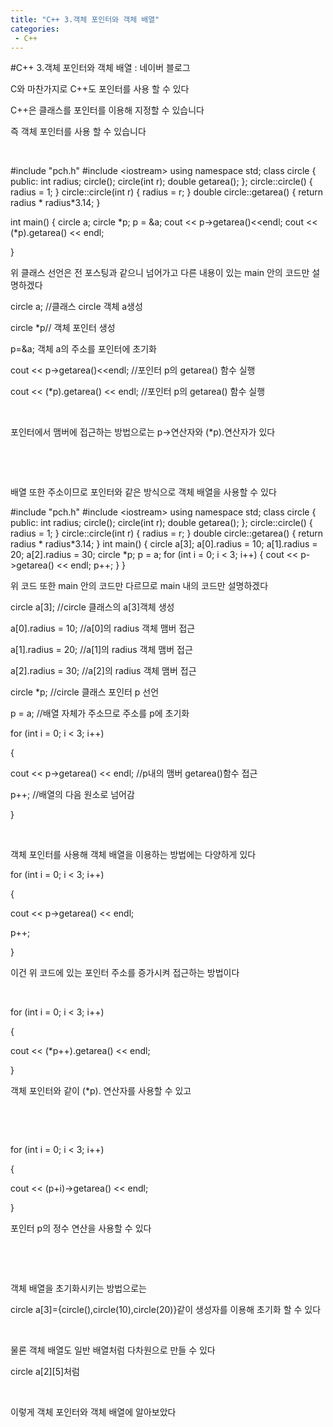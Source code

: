 ```yaml
---
title: "C++ 3.객체 포인터와 객체 배열"
categories:
 - C++
---
```

#C++ 3.객체 포인터와 객체 배열 : 네이버 블로그
<div class="wrap_rabbit pcol2 _param(1) _postViewArea221672889074" id="post-view221672889074">
<!-- Rabbit HTML --><div class="se-viewer se-theme-default" lang="ko-KR">
<!-- SE_DOC_HEADER_END -->
<div class="se-main-container">
<div class="se-component se-text se-l-default" id="SE-183f4a46-13c7-4b83-8e3a-f5d0335fb77f">
<div class="se-component-content">
<div class="se-section se-section-text se-l-default">
<div class="se-module se-module-text"><!-- SE-TEXT { --><p class="se-text-paragraph se-text-paragraph-align-" id="SE-890f4d7a-fb53-4f01-acda-12113878bebe" style=""><span class="se-fs- se-ff-" id="SE-0699f14a-e83c-4639-9706-e4cae7dbb376" style="">C와 마찬가지로 C++도 포인터를 사용 할 수 있다</span></p><!-- } SE-TEXT --><!-- SE-TEXT { --><p class="se-text-paragraph se-text-paragraph-align-" id="SE-cb350db4-16dc-490c-9588-03e701dbfe6d" style=""><span class="se-fs- se-ff-" id="SE-6029d168-3858-4f85-9e1d-86101b21c07d" style="">C++은 클래스를 포인터를 이용해 지정할 수 있습니다</span></p><!-- } SE-TEXT --><!-- SE-TEXT { --><p class="se-text-paragraph se-text-paragraph-align-" id="SE-427d0657-ce1e-468e-bf5c-ca2638bf4cec" style=""><span class="se-fs- se-ff-" id="SE-b4a567bd-3de7-48a2-add9-bc1a2cfd125d" style="">즉 객체 포인터를 사용 할 수 있습니다</span></p><!-- } SE-TEXT --><!-- SE-TEXT { --><p class="se-text-paragraph se-text-paragraph-align-" id="SE-8ef0f731-97ce-4198-a883-c30f1e3e56ce" style=""><span class="se-fs- se-ff-" id="SE-09a597ff-8226-43aa-b205-09f0315a5d17" style="">​</span></p><!-- } SE-TEXT --></div>
</div>
</div>
</div> <div class="se-component se-code se-l-default" id="SE-abec60e0-df9c-4fc9-83af-3ac77aebec73">
<div class="se-component-content">
<div class="se-section se-section-code se-l-default">
<div class="se-module se-module-code se-fs-fs13">
<div class="se-code-source">
<div class="__se_code_view language-javascript">#include "pch.h"
#include &lt;iostream&gt;
using namespace std;
class circle {
public:
	int radius;
	circle();
	circle(int r);
	double getarea();
};
circle::circle() {
	radius = 1;
}
circle::circle(int r) {
	radius = r;
}
double circle::getarea() {
	return radius * radius*3.14;
}


int main() {
	circle a;
	circle *p;
	p = &amp;a;
	cout &lt;&lt; p-&gt;getarea()&lt;&lt;endl;
	cout &lt;&lt; (*p).getarea() &lt;&lt; endl;


}</div>
</div>
</div>
</div>
</div>
<script class="__se_module_data" data-module='{"type":"v2_code", "id" : "SE-abec60e0-df9c-4fc9-83af-3ac77aebec73"}' type="text/data"></script>
</div> <div class="se-component se-text se-l-default" id="SE-760fa27b-1d4e-4aa9-9447-ca57b599850a">
<div class="se-component-content">
<div class="se-section se-section-text se-l-default">
<div class="se-module se-module-text"><!-- SE-TEXT { --><p class="se-text-paragraph se-text-paragraph-align-" id="SE-15facd60-1445-4041-92a8-3688ab30d678" style=""><span class="se-fs- se-ff-" id="SE-42d195d2-33ab-43c9-adf5-4c9dc2dfaf58" style="">위 클래스 선언은 전 포스팅과 같으니 넘어가고 다른 내용이 있는 main 안의 코드만 설명하겠다</span></p><!-- } SE-TEXT --><!-- SE-TEXT { --><p class="se-text-paragraph se-text-paragraph-align-" id="SE-e5156350-36d3-4604-a5af-22c153b4deb5" style=""><span class="se-fs- se-ff-" id="SE-18bfae8a-70a8-4ca8-8eda-4c514320059b" style="">circle a; //클래스 circle 객체 a생성</span></p><!-- } SE-TEXT --><!-- SE-TEXT { --><p class="se-text-paragraph se-text-paragraph-align-" id="SE-a282b6d1-1c27-49b9-9408-5a734d43306b" style=""><span class="se-fs- se-ff-" id="SE-ee9dd8e9-610c-439d-9034-469707899466" style="">circle *p// 객체 포인터 생성</span></p><!-- } SE-TEXT --><!-- SE-TEXT { --><p class="se-text-paragraph se-text-paragraph-align-" id="SE-9027e84d-e9ca-40a2-bb4a-2dbb42138ea5" style=""><span class="se-fs- se-ff-" id="SE-c5a98abe-4ad8-45da-a235-ddbefa0167cb" style="">p=&amp;a; 객체  a의 주소를 포인터에 초기화</span></p><!-- } SE-TEXT --><!-- SE-TEXT { --><p class="se-text-paragraph se-text-paragraph-align-" id="SE-3be500a9-7dd4-4fb8-872b-49751b3c2101" style=""><span class="se-fs- se-ff-" id="SE-641e69c5-0346-4cee-9ba4-340f85143748" style="">cout &lt;&lt; p-&gt;getarea()&lt;&lt;endl; //포인터 p의 getarea() 함수 실행</span></p><!-- } SE-TEXT --><!-- SE-TEXT { --><p class="se-text-paragraph se-text-paragraph-align-" id="SE-3aacc4af-c832-4c7d-b312-c923e225328f" style=""><span class="se-fs- se-ff-" id="SE-ebea0007-e986-4965-8bef-1848850a2ecc" style="">cout &lt;&lt; (*p).getarea() &lt;&lt; endl; //포인터 p의 getarea() 함수 실행</span></p><!-- } SE-TEXT --><!-- SE-TEXT { --><p class="se-text-paragraph se-text-paragraph-align-" id="SE-a3621e13-0cfd-487e-a283-fa9367621f39" style=""><span class="se-fs- se-ff-" id="SE-367db521-945b-4d07-b505-3ad4abb2b026" style="">​</span></p><!-- } SE-TEXT --><!-- SE-TEXT { --><p class="se-text-paragraph se-text-paragraph-align-" id="SE-863ba313-8833-4f7f-a66d-e6c055bcfac9" style=""><span class="se-fs- se-ff-" id="SE-37faf0c5-de05-47dc-a4cb-e0b4c0dd5a8f" style="">포인터에서 맴버에 접근하는 방법으로는 p-&gt;연산자와 (*p).연산자가 있다</span></p><!-- } SE-TEXT --><!-- SE-TEXT { --><p class="se-text-paragraph se-text-paragraph-align-" id="SE-1ed5556b-653c-4a34-8f2b-d719fe84dd4a" style=""><span class="se-fs- se-ff-" id="SE-30600ea1-6ec7-46bd-ba52-007352c3e189" style="">​</span></p><!-- } SE-TEXT --><!-- SE-TEXT { --><p class="se-text-paragraph se-text-paragraph-align-" id="SE-82383e5a-7724-456d-a98f-2d08addc14ac" style=""><span class="se-fs- se-ff-" id="SE-edaf44c0-0d65-4ead-b9a2-98cc0b19422a" style="">​</span></p><!-- } SE-TEXT --><!-- SE-TEXT { --><p class="se-text-paragraph se-text-paragraph-align-" id="SE-ce77c07d-c36b-4b43-a9cd-76c0c6f8c671" style=""><span class="se-fs- se-ff-" id="SE-60cd7215-0ff0-48c7-a46c-f29c30eae1d6" style="">배열 또한 주소이므로 포인터와 같은 방식으로 객체 배열을 사용할 수 있다</span></p><!-- } SE-TEXT --></div>
</div>
</div>
</div> <div class="se-component se-code se-l-default" id="SE-4cd71de9-a368-47b9-b841-4749a2ec0028">
<div class="se-component-content">
<div class="se-section se-section-code se-l-default">
<div class="se-module se-module-code se-fs-fs13">
<div class="se-code-source">
<div class="__se_code_view language-javascript">#include "pch.h"
#include &lt;iostream&gt;
using namespace std;
class circle {
public:
	int radius;
	circle();
	circle(int r);
	double getarea();
};
circle::circle() {
	radius = 1;
}
circle::circle(int r) {
	radius = r;
}
double circle::getarea() {
	return radius * radius*3.14;
}
int main() {
	circle a[3];
	a[0].radius = 10;
	a[1].radius = 20;
	a[2].radius = 30;
	circle *p;
	p = a;
	for (int i = 0; i &lt; 3; i++)
	{
		cout &lt;&lt; p-&gt;getarea() &lt;&lt; endl;
		p++;
	}
}</div>
</div>
</div>
</div>
</div>
<script class="__se_module_data" data-module='{"type":"v2_code", "id" : "SE-4cd71de9-a368-47b9-b841-4749a2ec0028"}' type="text/data"></script>
</div> <div class="se-component se-text se-l-default" id="SE-278214bc-13f6-4f29-be06-ddc98b33d7fd">
<div class="se-component-content">
<div class="se-section se-section-text se-l-default">
<div class="se-module se-module-text"><!-- SE-TEXT { --><p class="se-text-paragraph se-text-paragraph-align-" id="SE-ae2bd6c4-6586-4029-b93a-051bacd65da6" style=""><span class="se-fs- se-ff-" id="SE-8034d9b3-2549-4481-9202-fa3156409cbd" style="">위 코드 또한 main 안의 코드만 다르므로 main 내의 코드만 설명하겠다</span></p><!-- } SE-TEXT --><!-- SE-TEXT { --><p class="se-text-paragraph se-text-paragraph-align-" id="SE-de89d6f0-a601-41d4-889b-01e4fb58fb26" style=""><span class="se-fs- se-ff-" id="SE-286ae816-4c56-4875-9801-b4d4839666f1" style="">circle a[3]; //circle 클래스의 a[3]객체 생성</span></p><!-- } SE-TEXT --><!-- SE-TEXT { --><p class="se-text-paragraph se-text-paragraph-align-" id="SE-4db941be-e455-4dfc-aee5-cd5cc8ea5e9a" style=""><span class="se-fs- se-ff-" id="SE-3dc279dd-f3c4-4987-baee-50c63e202aaa" style="">a[0].radius = 10; //a[0]의 radius 객체 맴버 접근 </span></p><!-- } SE-TEXT --><!-- SE-TEXT { --><p class="se-text-paragraph se-text-paragraph-align-" id="SE-813f5b97-4b88-4de0-b6a4-0e7ad20117aa" style=""><span class="se-fs- se-ff-" id="SE-2247951d-2a09-4eb5-98c4-5e6511cd3290" style="">a[1].radius = 20; //a[1]의 radius 객체 맴버 접근 </span></p><!-- } SE-TEXT --><!-- SE-TEXT { --><p class="se-text-paragraph se-text-paragraph-align-" id="SE-0506f429-4f01-454e-b0a1-a6da4edf1a41" style=""><span class="se-fs- se-ff-" id="SE-ad24fbe4-8728-4faf-9f58-abb558361834" style="">a[2].radius = 30; //a[2]의 radius 객체 맴버 접근 </span></p><!-- } SE-TEXT --><!-- SE-TEXT { --><p class="se-text-paragraph se-text-paragraph-align-" id="SE-170394e4-3db8-4b16-86aa-81f66cda2722" style=""><span class="se-fs- se-ff-" id="SE-8a0b309f-dbe1-4c2c-8f05-06e905f5cec1" style="">circle *p; //circle 클래스 포인터 p 선언</span></p><!-- } SE-TEXT --><!-- SE-TEXT { --><p class="se-text-paragraph se-text-paragraph-align-" id="SE-17990ac4-685d-4d67-bcd0-788a04d3047c" style=""><span class="se-fs- se-ff-" id="SE-67e15f0e-f034-4298-b54a-96831390a92a" style="">p = a; //배열 자체가 주소므로 주소를 p에 초기화</span></p><!-- } SE-TEXT --><!-- SE-TEXT { --><p class="se-text-paragraph se-text-paragraph-align-" id="SE-3c8bb826-b8b6-4514-b3ae-93cb17825869" style=""><span class="se-fs- se-ff-" id="SE-3f9f33a2-bc07-4056-9f1a-5c30318ffb44" style="">for (int i = 0; i &lt; 3; i++)</span></p><!-- } SE-TEXT --><!-- SE-TEXT { --><p class="se-text-paragraph se-text-paragraph-align-" id="SE-d2910176-3fd2-4cb0-a342-936b0e219f12" style=""><span class="se-fs- se-ff-" id="SE-f3a5a787-e6ba-49b6-9ad3-c1e176589890" style="">{</span></p><!-- } SE-TEXT --><!-- SE-TEXT { --><p class="se-text-paragraph se-text-paragraph-align-" id="SE-d31d8081-0e5a-4d22-9c44-34ac8a632838" style=""><span class="se-fs- se-ff-" id="SE-b6fe439f-6adc-4b7f-9eb1-ab860441cdf8" style="">cout &lt;&lt; p-&gt;getarea() &lt;&lt; endl; //p내의 맴버 getarea()함수 접근</span></p><!-- } SE-TEXT --><!-- SE-TEXT { --><p class="se-text-paragraph se-text-paragraph-align-" id="SE-b5068820-2f0a-4a86-9317-f455c305941b" style=""><span class="se-fs- se-ff-" id="SE-54b3142f-d690-4509-bf97-699b49ce73b3" style="">p++; //배열의 다음 원소로 넘어감</span></p><!-- } SE-TEXT --><!-- SE-TEXT { --><p class="se-text-paragraph se-text-paragraph-align-" id="SE-e0ae70d1-977b-401c-bea7-801d283063bb" style=""><span class="se-fs- se-ff-" id="SE-569ff11e-3793-4877-8f0f-24bb6d18f28a" style="">}</span></p><!-- } SE-TEXT --><!-- SE-TEXT { --><p class="se-text-paragraph se-text-paragraph-align-" id="SE-94a1ede1-c9e0-4f06-b74e-3c736fd7cf5d" style=""><span class="se-fs- se-ff-" id="SE-1ff22edd-8d2e-4ec3-8454-ae94e2fa67d1" style="">​</span></p><!-- } SE-TEXT --><!-- SE-TEXT { --><p class="se-text-paragraph se-text-paragraph-align-" id="SE-fc6a14b6-2eb4-4e27-8cf6-a8d951e69eff" style=""><span class="se-fs- se-ff-" id="SE-c9ba9d04-1d2a-42fd-8db6-b3222b92b1d6" style="">객체 포인터를 사용해 객체 배열을 이용하는 방법에는 다양하게 있다</span></p><!-- } SE-TEXT --><!-- SE-TEXT { --><p class="se-text-paragraph se-text-paragraph-align-" id="SE-01cc00f7-65b8-4c52-b41b-d07f0273b2c2" style=""><span class="se-fs- se-ff-" id="SE-75ccf39b-fef0-4139-9e9a-be8512c9b2bb" style="">for (int i = 0; i &lt; 3; i++)</span></p><!-- } SE-TEXT --><!-- SE-TEXT { --><p class="se-text-paragraph se-text-paragraph-align-" id="SE-a03086c0-7c67-4195-98ab-e3bbb2d5369d" style=""><span class="se-fs- se-ff-" id="SE-a6b22115-ff3b-49f2-9d74-5683eea3e158" style="">{</span></p><!-- } SE-TEXT --><!-- SE-TEXT { --><p class="se-text-paragraph se-text-paragraph-align-" id="SE-dec62868-beee-4a63-9785-0913503d2cda" style=""><span class="se-fs- se-ff-" id="SE-7f6e760d-c291-40a1-98c8-98f61a339915" style="">cout &lt;&lt; p-&gt;getarea() &lt;&lt; endl;</span></p><!-- } SE-TEXT --><!-- SE-TEXT { --><p class="se-text-paragraph se-text-paragraph-align-" id="SE-ef59844f-86d0-4ad5-a970-55d1035b5903" style=""><span class="se-fs- se-ff-" id="SE-a48302ca-c141-45e1-aff4-92e17b622de5" style="">p++;</span></p><!-- } SE-TEXT --><!-- SE-TEXT { --><p class="se-text-paragraph se-text-paragraph-align-" id="SE-b883ffb7-2eef-43d6-9aa1-f1cf7b788b9a" style=""><span class="se-fs- se-ff-" id="SE-e440e4ae-11c6-45d3-829e-55c29cacb2f6" style="">}</span></p><!-- } SE-TEXT --><!-- SE-TEXT { --><p class="se-text-paragraph se-text-paragraph-align-" id="SE-2e08a7e9-1bab-4787-9aad-89d38505b862" style=""><span class="se-fs- se-ff-" id="SE-e2cc94d8-5ffe-4fd9-80e7-e7d6fc2e0766" style="">이건 위 코드에 있는 포인터 주소를 증가시켜 접근하는 방법이다</span></p><!-- } SE-TEXT --><!-- SE-TEXT { --><p class="se-text-paragraph se-text-paragraph-align-" id="SE-ceb92902-662b-4fb6-9845-5107669709b6" style=""><span class="se-fs- se-ff-" id="SE-9225ede1-78fc-43b5-a65d-909b8006b28a" style="">​</span></p><!-- } SE-TEXT --><!-- SE-TEXT { --><p class="se-text-paragraph se-text-paragraph-align-" id="SE-6efbb614-2b32-4167-a133-2df62c7e6b81" style=""><span class="se-fs- se-ff-" id="SE-a6f6072f-41ef-435d-8e0b-c8c1769da55f" style="">for (int i = 0; i &lt; 3; i++)</span></p><!-- } SE-TEXT --><!-- SE-TEXT { --><p class="se-text-paragraph se-text-paragraph-align-" id="SE-4863479d-1bb4-4366-815e-cef318e31579" style=""><span class="se-fs- se-ff-" id="SE-4824ab06-7c5b-4de7-a4d7-d1b593e5ad31" style="">{</span></p><!-- } SE-TEXT --><!-- SE-TEXT { --><p class="se-text-paragraph se-text-paragraph-align-" id="SE-278f4d76-ec76-46df-983b-03a4ce569cf5" style=""><span class="se-fs- se-ff-" id="SE-f6cbe3b7-d586-450a-931d-a8807292617a" style="">cout &lt;&lt; (*p++).getarea() &lt;&lt; endl;</span></p><!-- } SE-TEXT --><!-- SE-TEXT { --><p class="se-text-paragraph se-text-paragraph-align-" id="SE-1736e660-6380-45d5-86d6-e8d0ae87a5bd" style=""><span class="se-fs- se-ff-" id="SE-ab431035-6d08-4dc6-b60d-eff034c0c62a" style="">}</span></p><!-- } SE-TEXT --><!-- SE-TEXT { --><p class="se-text-paragraph se-text-paragraph-align-" id="SE-b475b88c-2d75-4ec1-86d3-50a130e1709a" style=""><span class="se-fs- se-ff-" id="SE-34f0357c-931d-470f-8344-2e61dc9cca89" style="">객체 포인터와 같이 (*p). 연산자를 사용할 수 있고</span></p><!-- } SE-TEXT --><!-- SE-TEXT { --><p class="se-text-paragraph se-text-paragraph-align-" id="SE-fa1ee3a4-816b-4ef9-837d-cb6055d79512" style=""><span class="se-fs- se-ff-" id="SE-e0c00f37-172f-47f7-bc12-b0196ca790c3" style="">​</span></p><!-- } SE-TEXT --><!-- SE-TEXT { --><p class="se-text-paragraph se-text-paragraph-align-" id="SE-4ab20166-f37f-4a71-a5f3-781b2c3ecc5d" style=""><span class="se-fs- se-ff-" id="SE-523cb69c-ed46-47b8-8c50-c4cab4a9f7d2" style="">​</span></p><!-- } SE-TEXT --><!-- SE-TEXT { --><p class="se-text-paragraph se-text-paragraph-align-" id="SE-845ffb6f-4399-4151-bd5a-e40ce165b9e8" style=""><span class="se-fs- se-ff-" id="SE-2c1d4747-e6b0-42dd-b5bc-2866439002f9" style="">for (int i = 0; i &lt; 3; i++)</span></p><!-- } SE-TEXT --><!-- SE-TEXT { --><p class="se-text-paragraph se-text-paragraph-align-" id="SE-35e7c1bd-2c92-4301-a419-79c7d6965f03" style=""><span class="se-fs- se-ff-" id="SE-4fb5dd9a-116e-460e-bcfc-9c674fcbcdf2" style="">{</span></p><!-- } SE-TEXT --><!-- SE-TEXT { --><p class="se-text-paragraph se-text-paragraph-align-" id="SE-df7a3ac1-d9fa-40fe-94db-b4f46745146f" style=""><span class="se-fs- se-ff-" id="SE-6298d1dc-ce41-475d-9454-b0b509c0c269" style="">cout &lt;&lt; (p+i)-&gt;getarea() &lt;&lt; endl;</span></p><!-- } SE-TEXT --><!-- SE-TEXT { --><p class="se-text-paragraph se-text-paragraph-align-" id="SE-31aa7589-90a2-4994-87ce-e9c82150bde0" style=""><span class="se-fs- se-ff-" id="SE-e5cf42f9-9192-4231-ae4e-a919e1f1f8db" style="">}</span></p><!-- } SE-TEXT --><!-- SE-TEXT { --><p class="se-text-paragraph se-text-paragraph-align-" id="SE-f49acb86-1b78-417c-bd2e-2051956f247c" style=""><span class="se-fs- se-ff-" id="SE-1bdf4162-5b4a-4dc7-afd1-ea149dd2e59b" style="">포인터 p의 정수 연산을 사용할 수 있다</span></p><!-- } SE-TEXT --><!-- SE-TEXT { --><p class="se-text-paragraph se-text-paragraph-align-" id="SE-cb483afb-ab82-452d-a9c3-ee3911300f06" style=""><span class="se-fs- se-ff-" id="SE-29dc1fe4-c3a2-4924-a8dc-85e09d882bae" style="">​</span></p><!-- } SE-TEXT --><!-- SE-TEXT { --><p class="se-text-paragraph se-text-paragraph-align-" id="SE-37113468-71dc-4243-9666-08286c55b271" style=""><span class="se-fs- se-ff-" id="SE-620502c5-2fc3-47e9-bdf7-92e5b1205af0" style="">​</span></p><!-- } SE-TEXT --><!-- SE-TEXT { --><p class="se-text-paragraph se-text-paragraph-align-" id="SE-dd39bc09-2bfb-45ac-ba16-9c6ac27ed61f" style=""><span class="se-fs- se-ff-" id="SE-4b213436-8da2-41c7-b3b1-81c97c073b31" style="">객체 배열을 초기화시키는 방법으로는 </span></p><!-- } SE-TEXT --><!-- SE-TEXT { --><p class="se-text-paragraph se-text-paragraph-align-" id="SE-bac53889-7dbd-40c3-bf35-8bb9be0e6f26" style=""><span class="se-fs- se-ff-" id="SE-b137a5ec-d0ac-4d4c-ba81-7ff4e087f807" style="">circle a[3]={circle(),circle(10),circle(20)}같이 생성자를 이용해 초기화 할 수 있다</span></p><!-- } SE-TEXT --><!-- SE-TEXT { --><p class="se-text-paragraph se-text-paragraph-align-" id="SE-eff98e1e-49cb-4759-a4cc-294ccb05c328" style=""><span class="se-fs- se-ff-" id="SE-0208cf7b-b6dd-4a1f-be88-7fed090795ce" style="">​</span></p><!-- } SE-TEXT --><!-- SE-TEXT { --><p class="se-text-paragraph se-text-paragraph-align-" id="SE-257790f0-c508-43d7-9695-cccc3cd5207e" style=""><span class="se-fs- se-ff-" id="SE-85f8f675-6484-45ba-ac8e-fbe77f836f17" style="">물론 객체 배열도 일반 배열처럼 다차원으로 만들 수 있다</span></p><!-- } SE-TEXT --><!-- SE-TEXT { --><p class="se-text-paragraph se-text-paragraph-align-" id="SE-b09050c5-ca28-49d3-8ba9-b780b90d718c" style=""><span class="se-fs- se-ff-" id="SE-f9f1d971-d2cf-4ce8-95af-835f1025a0ae" style="">circle a[2][5]처럼</span></p><!-- } SE-TEXT --><!-- SE-TEXT { --><p class="se-text-paragraph se-text-paragraph-align-" id="SE-90c4bfcb-3130-48d1-bb26-1b3f5a8d4c4e" style=""><span class="se-fs- se-ff-" id="SE-d87f13d4-49c2-401b-89f3-8e098a167fb8" style="">​</span></p><!-- } SE-TEXT --><!-- SE-TEXT { --><p class="se-text-paragraph se-text-paragraph-align-" id="SE-0f75c592-3901-4a5a-b9e7-182c5fd9e586" style=""><span class="se-fs- se-ff-" id="SE-45033ad4-0215-4c97-a70b-8985b1f7dc92" style="">이렇게 객체 포인터와 객체 배열에 알아보았다</span></p><!-- } SE-TEXT --><!-- SE-TEXT { --><p class="se-text-paragraph se-text-paragraph-align-" id="SE-0042b484-41b5-4671-8abe-2ca68616f592" style=""><span class="se-fs- se-ff-" id="SE-602ea46e-f2b8-4bfd-a763-aed1b0195d9e" style="">​</span></p><!-- } SE-TEXT --></div>
</div>
</div>
</div> </div>
</div>
</div>